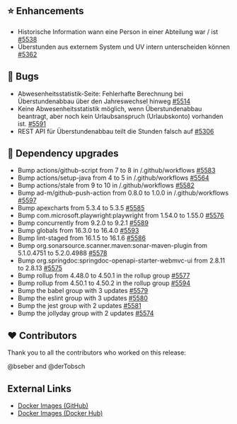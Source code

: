 ## ⭐ Enhancements

- Historische Information wann eine Person in einer Abteilung war / ist [#5538](https://github.com/urlaubsverwaltung/urlaubsverwaltung/issues/5538)
- Überstunden aus externem System und UV intern unterscheiden können [#5362](https://github.com/urlaubsverwaltung/urlaubsverwaltung/issues/5362)

## 🐞 Bugs

- Abwesenheitsstatistik-Seite: Fehlerhafte Berechnung bei Überstundenabbau über den Jahreswechsel hinweg [#5514](https://github.com/urlaubsverwaltung/urlaubsverwaltung/issues/5514)
- Keine Abwesenheitsstatistik möglich, wenn Überstundenabbau beantragt, aber noch kein Urlaubsanspruch (Urlaubskonto) vorhanden ist. [#5591](https://github.com/urlaubsverwaltung/urlaubsverwaltung/issues/5591)
- REST API für Überstundenabbau teilt die Stunden falsch auf [#5306](https://github.com/urlaubsverwaltung/urlaubsverwaltung/issues/5306)

## 🔨 Dependency upgrades

- Bump actions/github-script from 7 to 8 in /.github/workflows [#5583](https://github.com/urlaubsverwaltung/urlaubsverwaltung/pull/5583)
- Bump actions/setup-java from 4 to 5 in /.github/workflows [#5564](https://github.com/urlaubsverwaltung/urlaubsverwaltung/pull/5564)
- Bump actions/stale from 9 to 10 in /.github/workflows [#5582](https://github.com/urlaubsverwaltung/urlaubsverwaltung/pull/5582)
- Bump ad-m/github-push-action from 0.8.0 to 1.0.0 in /.github/workflows [#5597](https://github.com/urlaubsverwaltung/urlaubsverwaltung/pull/5597)
- Bump apexcharts from 5.3.4 to 5.3.5 [#5585](https://github.com/urlaubsverwaltung/urlaubsverwaltung/pull/5585)
- Bump com.microsoft.playwright:playwright from 1.54.0 to 1.55.0 [#5576](https://github.com/urlaubsverwaltung/urlaubsverwaltung/pull/5576)
- Bump concurrently from 9.2.0 to 9.2.1 [#5589](https://github.com/urlaubsverwaltung/urlaubsverwaltung/pull/5589)
- Bump globals from 16.3.0 to 16.4.0 [#5593](https://github.com/urlaubsverwaltung/urlaubsverwaltung/pull/5593)
- Bump lint-staged from 16.1.5 to 16.1.6 [#5586](https://github.com/urlaubsverwaltung/urlaubsverwaltung/pull/5586)
- Bump org.sonarsource.scanner.maven:sonar-maven-plugin from 5.1.0.4751 to 5.2.0.4988 [#5578](https://github.com/urlaubsverwaltung/urlaubsverwaltung/pull/5578)
- Bump org.springdoc:springdoc-openapi-starter-webmvc-ui from 2.8.11 to 2.8.13 [#5575](https://github.com/urlaubsverwaltung/urlaubsverwaltung/pull/5575)
- Bump rollup from 4.48.0 to 4.50.1 in the rollup group [#5577](https://github.com/urlaubsverwaltung/urlaubsverwaltung/pull/5577)
- Bump rollup from 4.50.1 to 4.50.2 in the rollup group [#5594](https://github.com/urlaubsverwaltung/urlaubsverwaltung/pull/5594)
- Bump the babel group with 3 updates [#5579](https://github.com/urlaubsverwaltung/urlaubsverwaltung/pull/5579)
- Bump the eslint group with 3 updates [#5580](https://github.com/urlaubsverwaltung/urlaubsverwaltung/pull/5580)
- Bump the jest group with 2 updates [#5581](https://github.com/urlaubsverwaltung/urlaubsverwaltung/pull/5581)
- Bump the jollyday group with 2 updates [#5574](https://github.com/urlaubsverwaltung/urlaubsverwaltung/pull/5574)

## ❤️ Contributors

Thank you to all the contributors who worked on this release:

@bseber and @derTobsch
## External Links

- [Docker Images (GitHub)](https://github.com/urlaubsverwaltung/urlaubsverwaltung/pkgs/container/urlaubsverwaltung%2Furlaubsverwaltung)
- [Docker Images (Docker Hub)](https://hub.docker.com/r/urlaubsverwaltung/urlaubsverwaltung)
